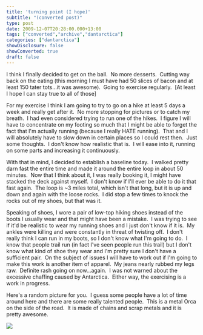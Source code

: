 ```yaml
---
title: 'turning point (I hope)'
subtitle: "(converted post)"
type: post
date: 2009-12-07T20:28:00.000+13:00
tags: ["converted","archive","dantarctica"]
categories: ["dantarctica"]
showDisclosure: false
showConverted: true
draft: false
---
```


I think I finally decided to get on the ball.  No more desserts.  Cutting way back on the eating (this morning I must have had 50 slices of bacon and at least 150 tater tots...it was awesome).  Going to exercise regularly.  \[At least I hope I can stay true to all of those\]  
  
For my exercise I think I am going to try to go on a hike at least 5 days a week and really get after it.  No more stopping for pictures or to catch my breath.  I had even considered trying to run one of the hikes.  I figure I will have to concentrate on my footing so much that I might be able to forget the fact that I'm actually running (because I really HATE running).  That and I will absolutely have to slow down in certain places so I could rest then.  Just some thoughts.  I don't know how realistic that is.  I will ease into it, running on some parts and increasing it continuously.   
  
With that in mind, I decided to establish a baseline today.  I walked pretty darn fast the entire time and made it around the entire loop in about 50 minutes.  Now that I think about it, I was really booking it, I might have stacked the deck against myself.  I don't know if I'll ever be able to do it that fast again.  The loop is ~3 miles total, which isn't that long, but it is up and down and again with the loose rocks.  I did stop a few times to knock the rocks out of my shoes, but that was it.  
  
Speaking of shoes, I wore a pair of low-top hiking shoes instead of the boots I usually wear and that might have been a mistake.  I was trying to see if it'd be realistic to wear my running shoes and I just don't know if it is.  My ankles were killing and were constantly in threat of twisting off.  I don't really think I can run in my boots, so I don't know what I'm going to do.  I know that people trail run (in fact I've seen people run this trail) but I don't know what kind of shoe they wear and I'm pretty sure I don't have a sufficient pair.  On the subject of issues I will have to work out if I'm going to make this work is another item of apparel.  My jeans nearly rubbed my legs raw.  Definite rash going on now...again.  I was not warned about the excessive chaffing caused by Antarctica.  Either way, the exercising is a work in progress.  
  
Here's a random picture for you.  I guess some people have a lot of time around here and there are some really talented people.  This is a metal Orca on the side of the road.  It is made of chains and scrap metals and it is pretty awesome.  

[![](http://lh5.ggpht.com/_WucH0HQjOPM/Sxymeh9SjtI/AAAAAAAAApQ/JT-q0AacxVM/s320/PICT1650.jpg)](http://lh5.ggpht.com/_WucH0HQjOPM/Sxymeh9SjtI/AAAAAAAAApQ/JT-q0AacxVM/s1600/PICT1650.jpg)